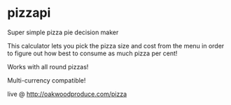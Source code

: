 # pizzapi
Super simple pizza pie decision maker

This calculator lets you pick the pizza size and cost from the menu in order to figure out how best to consume as much pizza per cent!

Works with all round pizzas!

Multi-currency compatible!

live @ http://oakwoodproduce.com/pizza

